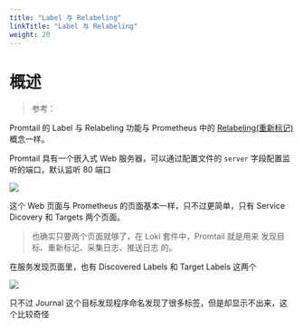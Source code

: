 ```yaml
---
title: "Label 与 Relabeling"
linkTitle: "Label 与 Relabeling"
weight: 20
---
```


# 概述

> 参考：

Promtail 的 Label 与 Relabeling 功能与 Prometheus 中的 [Relabeling(重新标记)](/docs/6.可观测性/Metrics/Prometheus/Target(目标)%20与%20Relabeling(重新标记).md) 概念一样。

Promtail 具有一个嵌入式 Web 服务器，可以通过配置文件的 `server` 字段配置监听的端口，默认监听 80 端口

![](https://notes-learning.oss-cn-beijing.aliyuncs.com/mdqko5/1616129665346-dc2414b8-d71a-4d16-864a-019c0706ec01.png)

这个 Web 页面与 Prometheus 的页面基本一样，只不过更简单，只有 Service Dicovery 和 Targets 两个页面。

> 也确实只要两个页面就够了，在 Loki 套件中，Promtail 就是用来 发现目标、重新标记、采集日志、推送日志 的。

在服务发现页面里，也有 Discovered Labels 和 Target Labels 这两个

![](https://notes-learning.oss-cn-beijing.aliyuncs.com/mdqko5/1616129665338-c95fc783-cbd1-4e6c-958f-6a8a78448899.png)

只不过 Journal 这个目标发现程序命名发现了很多标签，但是却显示不出来，这个比较奇怪
